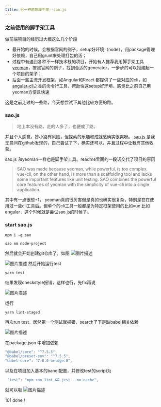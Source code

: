 ```yaml
---
title: 另一种前端脚手架--sao.js
---
```


### 之前使用的脚手架工具
做前端项目的经历过大概这么几个阶段
- 最开始的时候，会根据官网的例子，setup好环境（node），用package管理好依赖，自己用grunt来处理打包的活；
- 过程中有遇到各种不一样技术栈的项目，开始有人推荐我用脚手架工具[yeoman][1]，按照官网的例子，找到合适的generator，一步步的可以搭建起一个项目的架子；
- 后面一些主流开发框架，如Angular和React 都提供了一些对应的cli，如[angular-cli][2]之类的命令行工具，帮助快速setup好环境，感觉比之前自己用yeoman方便且快速

这是之前走过的一些路，今天想尝试下其他比较方便的路。



### sao.js
>地上本没有路，走的人多了，也便成了路。

并且个人感觉，抄小路有风险，但探索的乐趣和成就感确实很爽呀。
[sao.js][3] 是我无意间在github发现的，自己尝试了下，确实还可以，并且过程中让我有其他收获。

sao.js 和yeoman一样也是脚手架工具。readme里面的一段话交代了项目的原因
>SAO was made because yeoman, while powerful, is too complex. vue-cli, on the other hand, is more than a scaffolding tool and lacks some important features like unit testing. SAO combines the powerful core features of yeoman with the simplicity of vue-cli into a single application.

其中有一点很想+1， yeoman真的很厉害但是真的也确实很复杂，特别是在在使用过一些cli工具后。但单个的cli工具一般都是为特定框架使用的比如vue 比如angular，这个时候就是尝试sao.js的时候了。

### start sao.js
```shell
npm i -g sao

sao nm node-project
```
然后就会开始创建git仓库了，如图
![图片描述][4]

![图片描述][5]
然后开始运行test
```shell
yarn test
```

结果发现checkstyle报错，这样也行，先fix再说

![图片描述][6]

运行
```shell
yarn lint-staged
```

再次run test，居然第一个测试就报错，search了下是缺babel相关依赖

![图片描述][7]

在package.json 中增加依赖
```js
"@babel/core": "^7.5.5",
"@babel/preset-env": "^7.5.5",
"babel-core": "7.0.0-bridge.0",
```
以及在项目加入基本的banel配置，并修改test的script为
```js
 "test": "npm run lint && jest --no-cache",
```
就可以啦
![图片描述][8]

101 done！


  [1]: https://yeoman.io/
  [2]: https://cli.angular.io/
  [3]: https://github.com/saojs/sao
  [4]: https://image-static.segmentfault.com/128/707/1287077295-5d64c11ddac44_articlex
  [5]: https://image-static.segmentfault.com/437/209/437209647-5d64c17b9f98b_articlex
  [6]: https://image-static.segmentfault.com/174/886/1748868294-5d64c1d64def2_articlex
  [7]: https://image-static.segmentfault.com/399/668/3996688633-5d64c30c107e8_articlex
  [8]:https://image-static.segmentfault.com/160/926/1609265320-5d64c50b2ae5f_articlex